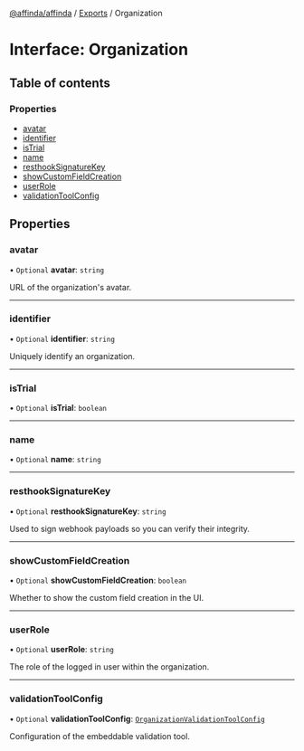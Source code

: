 [@affinda/affinda](../README.md) / [Exports](../modules.md) / Organization

# Interface: Organization

## Table of contents

### Properties

- [avatar](Organization.md#avatar)
- [identifier](Organization.md#identifier)
- [isTrial](Organization.md#istrial)
- [name](Organization.md#name)
- [resthookSignatureKey](Organization.md#resthooksignaturekey)
- [showCustomFieldCreation](Organization.md#showcustomfieldcreation)
- [userRole](Organization.md#userrole)
- [validationToolConfig](Organization.md#validationtoolconfig)

## Properties

### avatar

• `Optional` **avatar**: `string`

URL of the organization's avatar.

___

### identifier

• `Optional` **identifier**: `string`

Uniquely identify an organization.

___

### isTrial

• `Optional` **isTrial**: `boolean`

___

### name

• `Optional` **name**: `string`

___

### resthookSignatureKey

• `Optional` **resthookSignatureKey**: `string`

Used to sign webhook payloads so you can verify their integrity.

___

### showCustomFieldCreation

• `Optional` **showCustomFieldCreation**: `boolean`

Whether to show the custom field creation in the UI.

___

### userRole

• `Optional` **userRole**: `string`

The role of the logged in user within the organization.

___

### validationToolConfig

• `Optional` **validationToolConfig**: [`OrganizationValidationToolConfig`](OrganizationValidationToolConfig.md)

Configuration of the embeddable validation tool.
